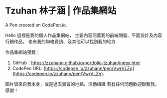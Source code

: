 # Tzuhan 林子涵 | 作品集網站

A Pen created on CodePen.io.

Hello 這裡是我的個人作品集網站，
主要內容涵蓋我的前端開發、平面設計及內容行銷作品，
也有我的聯絡資訊、及其他可以找到我的地方

作品集網站預覽：
1. GitHub：https://zzuhann.github.io/portfolio-tzuhan/index.html
2. CodePen URL: [https://codepen.io/zzuhann/pen/VwrVLZq](https://codepen.io/zzuhann/pen/VwrVLZq).

圖片皆來自我本身，或是過去實習的地點、活動組織
若有任何問題歡迎聯繫我，感謝！
